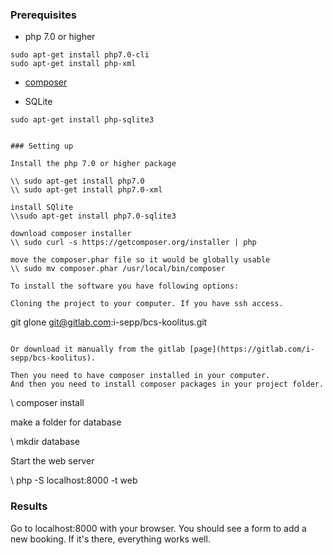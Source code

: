 ### Prerequisites

* php 7.0 or higher
```
sudo apt-get install php7.0-cli
sudo apt-get install php-xml
```

* [composer](https://getcomposer.org/download/)

* SQLite
```
sudo apt-get install php-sqlite3


### Setting up

Install the php 7.0 or higher package

\\ sudo apt-get install php7.0
\\ sudo apt-get install php7.0-xml

install SQlite
\\sudo apt-get install php7.0-sqlite3

download composer installer
\\ sudo curl -s https://getcomposer.org/installer | php

move the composer.phar file so it would be globally usable
\\ sudo mv composer.phar /usr/local/bin/composer

To install the software you have following options:

Cloning the project to your computer. If you have ssh access.

```
git glone git@gitlab.com:i-sepp/bcs-koolitus.git
```

Or download it manually from the gitlab [page](https://gitlab.com/i-sepp/bcs-koolitus).

Then you need to have composer installed in your computer.
And then you need to install composer packages in your project folder.
```
\\ composer install

make a folder for database

\\ mkdir database


Start the web server

\\ php -S localhost:8000 -t web


### Results

Go to localhost:8000 with your browser. 
You should see a form to add a new booking. If it's there, everything works well.
